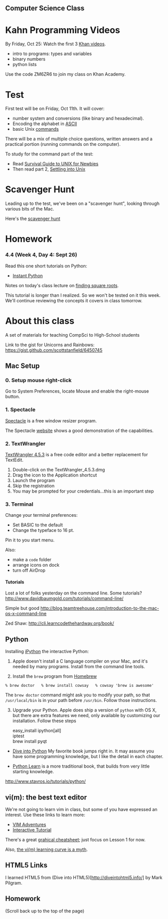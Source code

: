 Computer Science Class
----------------------

Kahn Programming Videos
=======================
By Friday, Oct 25:
Watch the first 3 [Khan videos](https://www.khanacademy.org/science/computer-science).
- intro to programs: types and variables
- binary numbers
- python lists

Use the code ZM6ZR6 to join my class on Khan Academy.

Test
====
First test will be on Friday, Oct 11th.
It will cover:

- number system and conversions (like binary and hexadecimal). 
- Encoding the alphabet in [ASCII](http://en.wikipedia.org/wiki/ASCII)
- basic Unix
  [commands](https://github.com/scottstanfield/compsci/blob/master/commands.md)

There will be a mix of multiple choice questions, written answers and a
practical portion (running commands on the computer).

To study for the command part of the test:

* Read [Survival Guide to UNIX for Newbies](http://matt.might.net/articles/basic-unix/)
* Then read part 2, [Settling into Unix](http://matt.might.net/articles/settling-into-unix/)

Scavenger Hunt
==============
Leading up to the test, we've been on a "scavenger hunt", looking through various bits of the Mac.

Here's the [scavenger hunt](https://github.com/scottstanfield/compsci/blob/master/scavenger-hunt.md)

Homework
========

### 4.4 (Week 4, Day 4: Sept 26)

Read this one short tutorials on Python:

* [Instant Python](http://hetland.org/writing/instant-python.html)

Notes on today's class lecture on [finding square
roots](http://radiantbytes.com/books/python-latex/src/chap9.html).

This tutorial is longer than I realized. So we won't be tested on it
this week. We'll continue reviewing the concepts it covers in class
tomorrow.
 
About this class
================

A set of materials for teaching CompSci to High-School students

Link to the gist for Unicorns and Rainbows:
https://gist.github.com/scottstanfield/6450745

## Mac Setup

### 0. Setup mouse right-click
Go to System Preferences, locate Mouse and enable the right-mouse
button. 

### 1. Spectacle
[Spectacle](http://cl.ly/RQLx) is a free window resizer program. 

The Spectacle [website](http://spectacleapp.com/) shows a good
demonstration of the capabilities.

### 2. TextWrangler
[TextWrangler 4.5.3](http://www.barebones.com/products/textwrangler/download.html) is a free code editor and a 
better replacement for TextEdit. 
1. Double-click on the TextWrangler_4.5.3.dmg
2. Drag the icon to the Application shortcut
3. Launch the program
4. Skip the registration
5. You may be prompted for your credentials...this is an important step

### 3. Terminal
Change your terminal preferences:
- Set BASIC to the default
- Change the typeface to 16 pt.

Pin it to you start menu.

Also:
- make a `code` folder
- arrange icons on dock
- turn off AirDrop

#### Tutorials

Lost a lot of folks yesterday on the command line. Some tutorials?
http://www.davidbaumgold.com/tutorials/command-line/

Simple but good
http://blog.teamtreehouse.com/introduction-to-the-mac-os-x-command-line

Zed Shaw:
http://cli.learncodethehardway.org/book/

## Python

Installing [iPython](http://ipython.org/) the interactive Python:

1. Apple doesn't install a C language compiler on your Mac, and it's
   needed by many programs. Install from the command line tools.

2. Install the `brew` program from [Homebrew](http://brew.sh)

`
	% brew doctor  
	% brew install cowsay  
	% cowsay 'brew is awesome'  
`

The `brew doctor` command might ask you to modify your path, so that
`/usr/local/bin` is in your path before `/usr/bin`. Follow those
instructions.

3. Upgrade your Python. Apple does ship a version of `python` with OS X,
   but there are extra features we need, only available by customizing
   our installation. Follow these steps

   easy_install ipython[all]  
   iptest   
   brew install pyqt  


* [Dive into Python](http://www.diveintopython.net)
My favorite book jumps right in. It may assume you have some programming
knowledge, but I like the detail in each chapter.

* [Python Learn](http://www.pythonlearn.com/book_007.pdf) is a more
  traditional book, that builds from very little starting knowledge.


http://www.stavros.io/tutorials/python/


## vi(m): the best text editor
We're not going to learn vim in class, but some of you have expressed an
interest. Use these links to learn more:

- [VIM Adventures](http://vim-adventures.com/)  
- [Interactive Tutorial](http://www.openvim.com/tutorial.html)

There's a great [grahical cheatsheet](http://www.viemu.com/a_vi_vim_graphical_cheat_sheet_tutorial.html);
just focus on Lesson 1 for now.

Also, [the vi(m) learning curve is a
myth](http://robots.thoughtbot.com/post/13164810557/the-vim-learning-curve-is-a-myth).


## HTML5 Links

I learned HTML5 from (Dive into HTML5)[http://diveintohtml5.info/]
by Mark Pilgram. 


## Homework
(Scroll back up to the top of the page)


